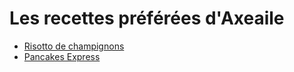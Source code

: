 # Les recettes préférées d'Axeaile
- [Risotto de champignons][id]
- [Pancakes Express][id1]

[id]: https://github.com/Axeailee/UBO/main/risotto.md
[id1]: https://github.com/Axeailee/UBO/blob/main/pancakesexpress.md
